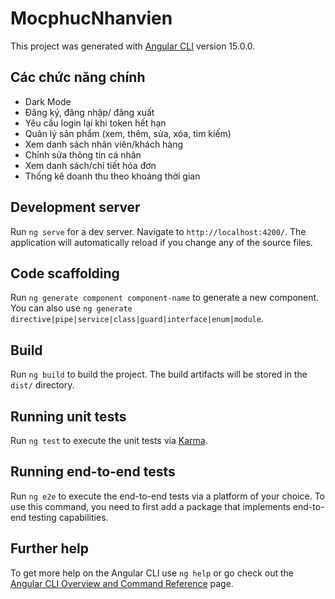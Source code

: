 # MocphucNhanvien

This project was generated with [Angular CLI](https://github.com/angular/angular-cli) version 15.0.0.

## Các chức năng chính
- Dark Mode
- Đăng ký, đăng nhập/ đăng xuất
- Yêu cầu login lại khi token hết hạn
- Quản lý sản phẩm (xem, thêm, sửa, xóa, tìm kiếm)
- Xem danh sách nhân viên/khách hàng
- Chỉnh sửa thông tin cá nhân
- Xem danh sách/chi tiết hóa đơn
- Thống kê doanh thu theo khoảng thời gian

## Development server

Run `ng serve` for a dev server. Navigate to `http://localhost:4200/`. The application will automatically reload if you change any of the source files.

## Code scaffolding

Run `ng generate component component-name` to generate a new component. You can also use `ng generate directive|pipe|service|class|guard|interface|enum|module`.

## Build

Run `ng build` to build the project. The build artifacts will be stored in the `dist/` directory.

## Running unit tests

Run `ng test` to execute the unit tests via [Karma](https://karma-runner.github.io).

## Running end-to-end tests

Run `ng e2e` to execute the end-to-end tests via a platform of your choice. To use this command, you need to first add a package that implements end-to-end testing capabilities.

## Further help

To get more help on the Angular CLI use `ng help` or go check out the [Angular CLI Overview and Command Reference](https://angular.io/cli) page.
